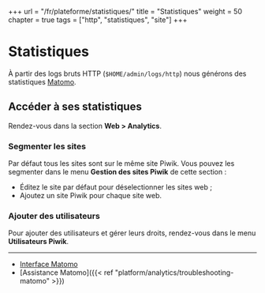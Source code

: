 +++
url = "/fr/plateforme/statistiques/"
title = "Statistiques"
weight = 50
chapter = true
tags = ["http", "statistiques", "site"]
+++

# Statistiques

À partir des logs bruts HTTP (`$HOME/admin/logs/http`) nous générons des statistiques [Matomo](https://fr.matomo.org/).


## Accéder à ses statistiques
Rendez-vous dans la section **Web > Analytics**.


### Segmenter les sites
Par défaut tous les sites sont sur le même site Piwik. Vous pouvez les segmenter dans le menu **Gestion des sites Piwik** de cette section :

- Éditez le site par défaut pour déselectionner les sites web ;
- Ajoutez un site Piwik pour chaque site web.


### Ajouter des utilisateurs
Pour ajouter des utilisateurs et gérer leurs droits, rendez-vous dans le menu **Utilisateurs Piwik**.

----

- [Interface Matomo](https://analytics.alwaysdata.com)
- [Assistance Matomo]({{< ref "platform/analytics/troubleshooting-matomo" >}})
